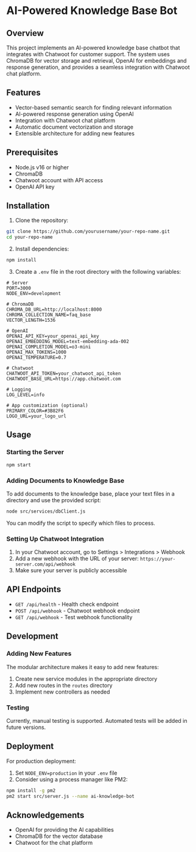 # AI-Powered Knowledge Base Bot

## Overview

This project implements an AI-powered knowledge base chatbot that integrates with Chatwoot for customer support. The system uses ChromaDB for vector storage and retrieval, OpenAI for embeddings and response generation, and provides a seamless integration with Chatwoot chat platform.

## Features

- Vector-based semantic search for finding relevant information
- AI-powered response generation using OpenAI
- Integration with Chatwoot chat platform
- Automatic document vectorization and storage
- Extensible architecture for adding new features

## Prerequisites

- Node.js v16 or higher
- ChromaDB
- Chatwoot account with API access
- OpenAI API key

## Installation

1. Clone the repository:

```bash
git clone https://github.com/yourusername/your-repo-name.git
cd your-repo-name
```

2. Install dependencies:

```bash
npm install
```

3. Create a `.env` file in the root directory with the following variables:

```
# Server
PORT=3000
NODE_ENV=development

# ChromaDB
CHROMA_DB_URL=http://localhost:8000
CHROMA_COLLECTION_NAME=faq_base
VECTOR_LENGTH=1536

# OpenAI
OPENAI_API_KEY=your_openai_api_key
OPENAI_EMBEDDING_MODEL=text-embedding-ada-002
OPENAI_COMPLETION_MODEL=o3-mini
OPENAI_MAX_TOKENS=1000
OPENAI_TEMPERATURE=0.7

# Chatwoot
CHATWOOT_API_TOKEN=your_chatwoot_api_token
CHATWOOT_BASE_URL=https://app.chatwoot.com

# Logging
LOG_LEVEL=info

# App customization (optional)
PRIMARY_COLOR=#3B82F6
LOGO_URL=your_logo_url
```

## Usage

### Starting the Server

```bash
npm start
```

### Adding Documents to Knowledge Base

To add documents to the knowledge base, place your text files in a directory and use the provided script:

```bash
node src/services/dbClient.js
```

You can modify the script to specify which files to process.

### Setting Up Chatwoot Integration

1. In your Chatwoot account, go to Settings > Integrations > Webhook
2. Add a new webhook with the URL of your server: `https://your-server.com/api/webhook`
3. Make sure your server is publicly accessible

## API Endpoints

- `GET /api/health` - Health check endpoint
- `POST /api/webhook` - Chatwoot webhook endpoint
- `GET /api/webhook` - Test webhook functionality

## Development

### Adding New Features

The modular architecture makes it easy to add new features:

1. Create new service modules in the appropriate directory
2. Add new routes in the `routes` directory
3. Implement new controllers as needed

### Testing

Currently, manual testing is supported. Automated tests will be added in future versions.

## Deployment

For production deployment:

1. Set `NODE_ENV=production` in your `.env` file
2. Consider using a process manager like PM2:

```bash
npm install -g pm2
pm2 start src/server.js --name ai-knowledge-bot
```

## Acknowledgements

- OpenAI for providing the AI capabilities
- ChromaDB for the vector database
- Chatwoot for the chat platform

